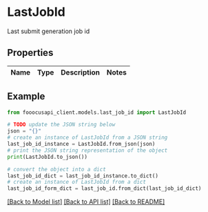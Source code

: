 # LastJobId

Last submit generation job id

## Properties

Name | Type | Description | Notes
------------ | ------------- | ------------- | -------------

## Example

```python
from fooocusapi_client.models.last_job_id import LastJobId

# TODO update the JSON string below
json = "{}"
# create an instance of LastJobId from a JSON string
last_job_id_instance = LastJobId.from_json(json)
# print the JSON string representation of the object
print(LastJobId.to_json())

# convert the object into a dict
last_job_id_dict = last_job_id_instance.to_dict()
# create an instance of LastJobId from a dict
last_job_id_form_dict = last_job_id.from_dict(last_job_id_dict)
```
[[Back to Model list]](../README.md#documentation-for-models) [[Back to API list]](../README.md#documentation-for-api-endpoints) [[Back to README]](../README.md)


